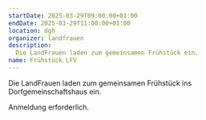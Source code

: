 ```yaml
---
startDate: 2025-03-29T09:00:00+01:00
endDate: 2025-03-29T11:00:00+01:00
location: dgh
organizer: landfrauen
description:
  Die LandFrauen laden zum gemeinsamen Frühstück ein.
name: Frühstück LFV
---
```


Die LandFrauen laden zum gemeinsamen Frühstück ins Dorfgemeinschaftshaus ein.

Anmeldung erforderlich.